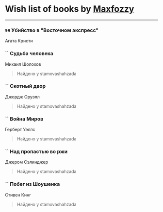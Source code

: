 # Wish list of books by [Maxfozzy](https://plus.google.com/u/0/107378796665154363606/)
---

### `99` Убийство в "Восточном экспресс"
Агата Кристи

### `` Судьба человека
Михаил Шолохов
> Найдено у stamovashahzada

### `` Скотный двор
Джордж Оруэлл
> Найдено у stamovashahzada

### `` Война Миров
Герберт Уэллс
> Найдено у stamovashahzada

### `` Над пропастью во ржи
Джером Сэлинджер
> Найдено у stamovashahzada

### `` Побег из Шоушенка
Стивен Кинг
> Найдено у stamovashahzada

